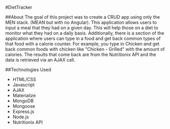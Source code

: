 #DietTracker

##About
The goal of this project was to create a CRUD app using only the MEN stack. (MEAN but with no Angular). This application allows users to input a meal that they had on a given day. This will help those on a diet to monitor what they had on a daily basis. 
Additionally, there is a section of the application where users can type in a food and get back common types of that food with a calorie counter. For example, you type in Chicken and get back common foods with chicken like "Chicken - Grilled" with the amount of calories. The results that come back are from the Nutritionix API and the data is retrieved via an AJAX call. 

##Technologies Used
* HTML/CSS
* Javascript
* AJAX
* Materialize 
* MongoDB
* Mongoose
* Express.js
* Node.js
* Nutritionix API


